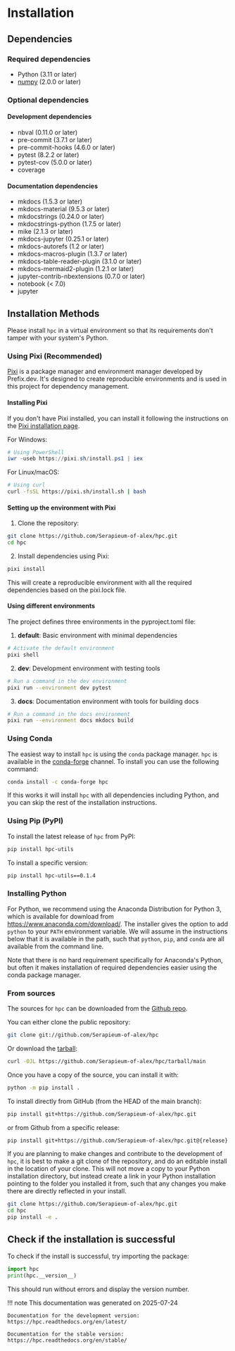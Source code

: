 # Installation

## Dependencies

### Required dependencies

- Python (3.11 or later)
- [numpy](https://www.numpy.org/) (2.0.0 or later)

### Optional dependencies

#### Development dependencies
- nbval (0.11.0 or later)
- pre-commit (3.7.1 or later)
- pre-commit-hooks (4.6.0 or later)
- pytest (8.2.2 or later)
- pytest-cov (5.0.0 or later)
- coverage

#### Documentation dependencies
- mkdocs (1.5.3 or later)
- mkdocs-material (9.5.3 or later)
- mkdocstrings (0.24.0 or later)
- mkdocstrings-python (1.7.5 or later)
- mike (2.1.3 or later)
- mkdocs-jupyter (0.25.1 or later)
- mkdocs-autorefs (1.2 or later)
- mkdocs-macros-plugin (1.3.7 or later)
- mkdocs-table-reader-plugin (3.1.0 or later)
- mkdocs-mermaid2-plugin (1.2.1 or later)
- jupyter-contrib-nbextensions (0.7.0 or later)
- notebook (< 7.0)
- jupyter

## Installation Methods

Please install `hpc` in a virtual environment so that its requirements don't tamper with your system's Python.

### Using Pixi (Recommended)

[Pixi](https://prefix.dev/docs/pixi/overview) is a package manager and environment manager developed by Prefix.dev. It's designed to create reproducible environments and is used in this project for dependency management.

#### Installing Pixi

If you don't have Pixi installed, you can install it following the instructions on the [Pixi installation page](https://prefix.dev/docs/pixi/installation).

For Windows:
```powershell
# Using PowerShell
iwr -useb https://pixi.sh/install.ps1 | iex
```

For Linux/macOS:
```bash
# Using curl
curl -fsSL https://pixi.sh/install.sh | bash
```

#### Setting up the environment with Pixi

1. Clone the repository:
```bash
git clone https://github.com/Serapieum-of-alex/hpc.git
cd hpc
```

2. Install dependencies using Pixi:
```bash
pixi install
```

This will create a reproducible environment with all the required dependencies based on the pixi.lock file.

#### Using different environments

The project defines three environments in the pyproject.toml file:

1. **default**: Basic environment with minimal dependencies
```bash
# Activate the default environment
pixi shell
```

2. **dev**: Development environment with testing tools
```bash
# Run a command in the dev environment
pixi run --environment dev pytest
```

3. **docs**: Documentation environment with tools for building docs
```bash
# Run a command in the docs environment
pixi run --environment docs mkdocs build
```

### Using Conda

The easiest way to install `hpc` is using the `conda` package manager. `hpc` is available in the
[conda-forge](https://conda-forge.org/) channel. To install
you can use the following command:

```bash
conda install -c conda-forge hpc
```

If this works it will install `hpc` with all dependencies including Python, and you can skip the rest of the
installation instructions.

### Using Pip (PyPI)

To install the latest release of `hpc` from PyPI:

```bash
pip install hpc-utils
```

To install a specific version:

```bash
pip install hpc-utils==0.1.4
```

### Installing Python

For Python, we recommend using the Anaconda Distribution for Python 3, which is available
for download from https://www.anaconda.com/download/. The installer gives the option to
add `python` to your `PATH` environment variable. We will assume in the instructions
below that it is available in the path, such that `python`, `pip`, and `conda` are
all available from the command line.

Note that there is no hard requirement specifically for Anaconda's Python, but often it
makes installation of required dependencies easier using the conda package manager.

### From sources

The sources for `hpc` can be downloaded from the [Github repo](https://github.com/Serapieum-of-alex/hpc).

You can either clone the public repository:

```bash
git clone git://github.com/Serapieum-of-alex/hpc
```

Or download the [tarball](https://github.com/Serapieum-of-alex/hpc/tarball/master):

```bash
curl -OJL https://github.com/Serapieum-of-alex/hpc/tarball/main
```

Once you have a copy of the source, you can install it with:

```bash
python -m pip install .
```

To install directly from GitHub (from the HEAD of the main branch):

```bash
pip install git+https://github.com/Serapieum-of-alex/hpc.git
```

or from Github from a specific release:

```bash
pip install git+https://github.com/Serapieum-of-alex/hpc.git@{release}
```

If you are planning to make changes and contribute to the development of `hpc`, it is
best to make a git clone of the repository, and do an editable install in the location
of your clone. This will not move a copy to your Python installation directory, but
instead create a link in your Python installation pointing to the folder you installed
it from, such that any changes you make there are directly reflected in your install.

```bash
git clone https://github.com/Serapieum-of-alex/hpc.git
cd hpc
pip install -e .
```

## Check if the installation is successful

To check if the install is successful, try importing the package:

```python
import hpc
print(hpc.__version__)
```

This should run without errors and display the version number.

!!! note
    This documentation was generated on 2025-07-24

    Documentation for the development version:
    https://hpc.readthedocs.org/en/latest/

    Documentation for the stable version:
    https://hpc.readthedocs.org/en/stable/